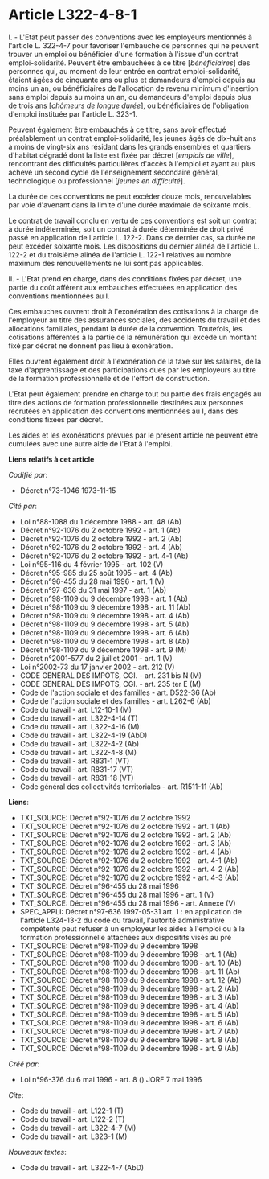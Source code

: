 # Article L322-4-8-1

I. - L'Etat peut passer des conventions avec les employeurs mentionnés à l'article L. 322-4-7 pour favoriser l'embauche de
personnes qui ne peuvent trouver un emploi ou bénéficier d'une formation à l'issue d'un contrat emploi-solidarité. Peuvent
être embauchées à ce titre [*bénéficiaires*] des personnes qui, au moment de leur entrée en contrat emploi-solidarité,
étaient âgées de cinquante ans ou plus et demandeurs d'emploi depuis au moins un an, ou bénéficiaires de l'allocation de
revenu minimum d'insertion sans emploi depuis au moins un an, ou demandeurs d'emploi depuis plus de trois ans [*chômeurs de
longue durée*], ou bénéficiaires de l'obligation d'emploi instituée par l'article L. 323-1.

Peuvent également être embauchés à ce titre, sans avoir effectué préalablement un contrat emploi-solidarité, les jeunes âgés
de dix-huit ans à moins de vingt-six ans résidant dans les grands ensembles et quartiers d'habitat dégradé dont la liste est
fixée par décret [*emplois de ville*], rencontrant des difficultés particulières d'accès à l'emploi et ayant au plus achevé
un second cycle de l'enseignement secondaire général, technologique ou professionnel [*jeunes en difficulté*].

La durée de ces conventions ne peut excéder douze mois, renouvelables par voie d'avenant dans la limite d'une durée maximale
de soixante mois.

Le contrat de travail conclu en vertu de ces conventions est soit un contrat à durée indéterminée, soit un contrat à durée
déterminée de droit privé passé en application de l'article L. 122-2. Dans ce dernier cas, sa durée ne peut excéder soixante
mois. Les dispositions du dernier alinéa de l'article L. 122-2 et du troisième alinéa de l'article L. 122-1 relatives au
nombre maximum des renouvellements ne lui sont pas applicables.

II. - L'Etat prend en charge, dans des conditions fixées par décret, une partie du coût afférent aux embauches effectuées en
application des conventions mentionnées au I.

Ces embauches ouvrent droit à l'exonération des cotisations à la charge de l'employeur au titre des assurances sociales, des
accidents du travail et des allocations familiales, pendant la durée de la convention. Toutefois, les cotisations afférentes
à la partie de la rémunération qui excède un montant fixé par décret ne donnent pas lieu à exonération.

Elles ouvrent également droit à l'exonération de la taxe sur les salaires, de la taxe d'apprentissage et des participations
dues par les employeurs au titre de la formation professionnelle et de l'effort de construction.

L'Etat peut également prendre en charge tout ou partie des frais engagés au titre des actions de formation professionnelle
destinées aux personnes recrutées en application des conventions mentionnées au I, dans des conditions fixées par décret.

Les aides et les exonérations prévues par le présent article ne peuvent être cumulées avec une autre aide de l'Etat à
l'emploi.

**Liens relatifs à cet article**

_Codifié par_:

  - Décret n°73-1046 1973-11-15

_Cité par_:

  - Loi n°88-1088 du 1 décembre 1988 - art. 48 (Ab)
  - Décret n°92-1076 du 2 octobre 1992 - art. 1 (Ab)
  - Décret n°92-1076 du 2 octobre 1992 - art. 2 (Ab)
  - Décret n°92-1076 du 2 octobre 1992 - art. 4 (Ab)
  - Décret n°92-1076 du 2 octobre 1992 - art. 4-1 (Ab)
  - Loi n°95-116 du 4 février 1995 - art. 102 (V)
  - Décret n°95-985 du 25 août 1995 - art. 4 (Ab)
  - Décret n°96-455 du 28 mai 1996 - art. 1 (V)
  - Décret n°97-636 du 31 mai 1997 - art. 1 (Ab)
  - Décret n°98-1109 du 9 décembre 1998 - art. 1 (Ab)
  - Décret n°98-1109 du 9 décembre 1998 - art. 11 (Ab)
  - Décret n°98-1109 du 9 décembre 1998 - art. 4 (Ab)
  - Décret n°98-1109 du 9 décembre 1998 - art. 5 (Ab)
  - Décret n°98-1109 du 9 décembre 1998 - art. 6 (Ab)
  - Décret n°98-1109 du 9 décembre 1998 - art. 8 (Ab)
  - Décret n°98-1109 du 9 décembre 1998 - art. 9 (M)
  - Décret n°2001-577 du 2 juillet 2001 - art. 1 (V)
  - Loi n°2002-73 du 17 janvier 2002 - art. 212 (V)
  - CODE GENERAL DES IMPOTS, CGI. - art. 231 bis N (M)
  - CODE GENERAL DES IMPOTS, CGI. - art. 235 ter E (M)
  - Code de l'action sociale et des familles - art. D522-36 (Ab)
  - Code de l'action sociale et des familles - art. L262-6 (Ab)
  - Code du travail - art. L12-10-1 (M)
  - Code du travail - art. L322-4-14 (T)
  - Code du travail - art. L322-4-16 (M)
  - Code du travail - art. L322-4-19 (AbD)
  - Code du travail - art. L322-4-2 (Ab)
  - Code du travail - art. L322-4-8 (M)
  - Code du travail - art. R831-1 (VT)
  - Code du travail - art. R831-17 (VT)
  - Code du travail - art. R831-18 (VT)
  - Code général des collectivités territoriales - art. R1511-11 (Ab)

**Liens**:

  - TXT_SOURCE: Décret n°92-1076 du 2 octobre 1992
  - TXT_SOURCE: Décret n°92-1076 du 2 octobre 1992 - art. 1 (Ab)
  - TXT_SOURCE: Décret n°92-1076 du 2 octobre 1992 - art. 2 (Ab)
  - TXT_SOURCE: Décret n°92-1076 du 2 octobre 1992 - art. 3 (Ab)
  - TXT_SOURCE: Décret n°92-1076 du 2 octobre 1992 - art. 4 (Ab)
  - TXT_SOURCE: Décret n°92-1076 du 2 octobre 1992 - art. 4-1 (Ab)
  - TXT_SOURCE: Décret n°92-1076 du 2 octobre 1992 - art. 4-2 (Ab)
  - TXT_SOURCE: Décret n°92-1076 du 2 octobre 1992 - art. 4-3 (Ab)
  - TXT_SOURCE: Décret n°96-455 du 28 mai 1996
  - TXT_SOURCE: Décret n°96-455 du 28 mai 1996 - art. 1 (V)
  - TXT_SOURCE: Décret n°96-455 du 28 mai 1996 - art. Annexe (V)
  - SPEC_APPLI: Décret n°97-636 1997-05-31 art. 1 : en application de l'article L324-13-2 du code du travail, l'autorité administrative compétente peut refuser à un employeur les aides à l'emploi ou à la formation professionnelle attachées aux dispositifs visés au pré
  - TXT_SOURCE: Décret n°98-1109 du 9 décembre 1998
  - TXT_SOURCE: Décret n°98-1109 du 9 décembre 1998 - art. 1 (Ab)
  - TXT_SOURCE: Décret n°98-1109 du 9 décembre 1998 - art. 10 (Ab)
  - TXT_SOURCE: Décret n°98-1109 du 9 décembre 1998 - art. 11 (Ab)
  - TXT_SOURCE: Décret n°98-1109 du 9 décembre 1998 - art. 12 (Ab)
  - TXT_SOURCE: Décret n°98-1109 du 9 décembre 1998 - art. 2 (Ab)
  - TXT_SOURCE: Décret n°98-1109 du 9 décembre 1998 - art. 3 (Ab)
  - TXT_SOURCE: Décret n°98-1109 du 9 décembre 1998 - art. 4 (Ab)
  - TXT_SOURCE: Décret n°98-1109 du 9 décembre 1998 - art. 5 (Ab)
  - TXT_SOURCE: Décret n°98-1109 du 9 décembre 1998 - art. 6 (Ab)
  - TXT_SOURCE: Décret n°98-1109 du 9 décembre 1998 - art. 7 (Ab)
  - TXT_SOURCE: Décret n°98-1109 du 9 décembre 1998 - art. 8 (Ab)
  - TXT_SOURCE: Décret n°98-1109 du 9 décembre 1998 - art. 9 (Ab)

_Créé par_:

  - Loi n°96-376 du 6 mai 1996 - art. 8 () JORF 7 mai 1996

_Cite_:

  - Code du travail - art. L122-1 (T)
  - Code du travail - art. L122-2 (T)
  - Code du travail - art. L322-4-7 (M)
  - Code du travail - art. L323-1 (M)

_Nouveaux textes_:

  - Code du travail - art. L322-4-7 (AbD)
